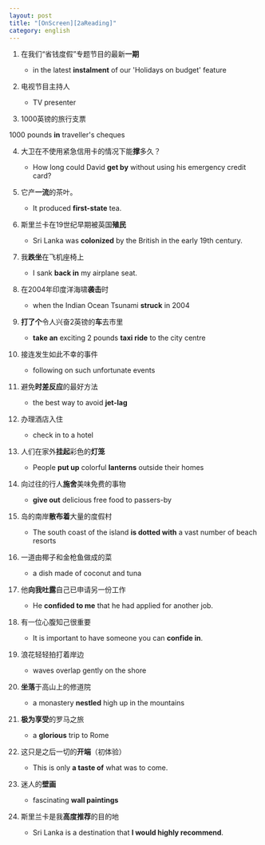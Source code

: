 ```yaml
---
layout: post
title: "[OnScreen][2aReading]"
category: english
---
```


1. 在我们“省钱度假”专题节目的最新**一期**

	- in the latest **instalment** of our 'Holidays on budget' feature

2. 电视节目主持人

	- TV presenter

3. 1000英镑的旅行支票

1000 pounds **in** traveller's cheques

4. 大卫在不使用紧急信用卡的情况下能**撑**多久？

	- How long could David **get by** without using his emergency credit card?

5. 它产**一流**的茶叶。

	- It produced **first-state** tea.


6. 斯里兰卡在19世纪早期被英国**殖民**

	- Sri Lanka was **colonized** by the British in the early 19th century.

7. 我**跌坐**在飞机座椅上

	- I sank **back in**  my airplane seat.

8. 在2004年印度洋海啸**袭击**时

	- when the Indian Ocean Tsunami **struck** in 2004

9. **打了个**令人兴奋2英镑的**车**去市里

	- **take an** exciting 2 pounds **taxi ride** to the city centre

10. 接连发生如此不幸的事件

	- following on such unfortunate events

11. 避免**时差反应**的最好方法

	- the best way to avoid **jet-lag**

12. 办理酒店入住

	- check in to a hotel

13. 人们在家外**挂起**彩色的**灯笼**

	- People **put up** colorful **lanterns** outside their homes

14. 向过往的行人**施舍**美味免费的事物

	 - **give out** delicious free food to passers-by

15. 岛的南岸**散布着**大量的度假村

	 - The south coast of the island **is dotted with** a vast number of beach resorts

16. 一道由椰子和金枪鱼做成的菜

	 - a dish made of coconut and tuna

17. 他**向我吐露**自己已申请另一份工作

	- He **confided to me** that he had applied for another job.

18. 有一位心腹知己很重要

	 - It is important to have someone you can **confide in**.

19. 浪花轻轻拍打着岸边

	 - waves overlap gently on the shore

20. **坐落**于高山上的修道院

	 - a monastery **nestled** high up in the mountains

21. **极为享受**的罗马之旅

	 - a **glorious** trip to Rome

22. 这只是之后一切的**开端**（初体验）

	 - This is only **a taste of** what was to come.

23. 迷人的**壁画**

	 - fascinating **wall paintings**

24. 斯里兰卡是我**高度推荐**的目的地

	 - Sri Lanka is a destination that **I would highly recommend**.
